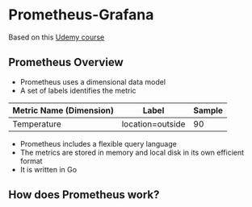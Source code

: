 # Prometheus-Grafana

Based on this [Udemy course](https://www.udemy.com/course/monitoring-and-alerting-with-prometheus)

## Prometheus Overview
- Prometheus uses a dimensional data model
- A set of labels identifies the metric 

Metric Name (Dimension) | Label | Sample
--- | --- |---
Temperature |location=outside | 90

- Prometheus includes a flexible query language
- The metrics are stored in memory and local disk in its own efficient format
- It is written in Go

## How does Prometheus work?





